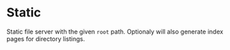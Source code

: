 # Static

Static file server with the given ```root``` path. Optionaly will also generate index pages for directory listings.